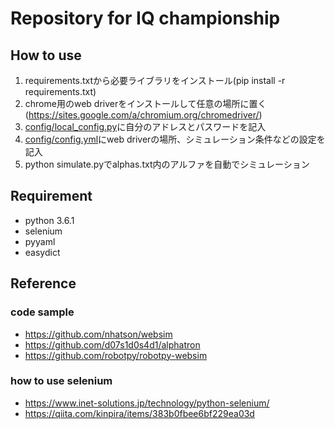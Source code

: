 # Repository for IQ championship

## How to use
1. requirements.txtから必要ライブラリをインストール(pip install -r requirements.txt)
2. chrome用のweb driverをインストールして任意の場所に置く(https://sites.google.com/a/chromium.org/chromedriver/)
3. [config/local_config.py](https://github.com/kacky24/websim/blob/master/config/local_config.py)に自分のアドレスとパスワードを記入
4. [config/config.yml](https://github.com/kacky24/websim/blob/master/config/config.yml)にweb driverの場所、シミュレーション条件などの設定を記入
5. python simulate.pyでalphas.txt内のアルファを自動でシミュレーション

## Requirement
- python 3.6.1
- selenium
- pyyaml
- easydict

## Reference
### code sample
- https://github.com/nhatson/websim
- https://github.com/d07s1d0s4d1/alphatron
- https://github.com/robotpy/robotpy-websim

### how to use selenium
- https://www.inet-solutions.jp/technology/python-selenium/
- https://qiita.com/kinpira/items/383b0fbee6bf229ea03d
